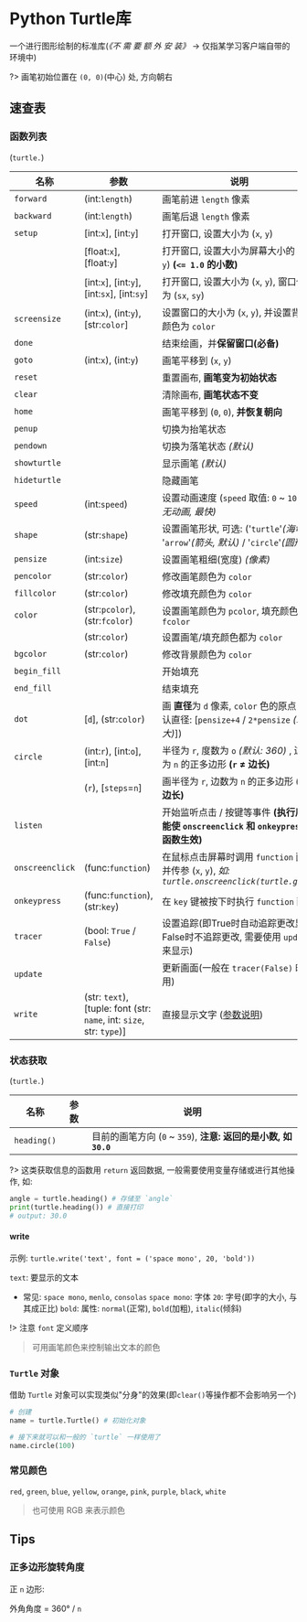 # Python Turtle库

一个进行图形绘制的标准库(*《不 需 要 额 外 安 装》* -> 仅指某学习客户端自带的环境中)

?> 画笔初始位置在 `(0, 0)`(中心) 处, 方向朝右

## 速查表

### 函数列表

(`turtle.`)

| 名称 | 参数 | 说明 |
| --- | --- | --- |
| `forward` | (int:`length`) | 画笔前进 `length` 像素 |
| `backward` | (int:`length`) | 画笔后退 `length` 像素 |
| `setup` | [int:`x`], [int:`y`] | 打开窗口, 设置大小为 (`x`, `y`) |
|  | [float:`x`], [float:`y`] | 打开窗口, 设置大小为屏幕大小的 (`x`, `y`) **(`<= 1.0` 的小数)** |
|  | [int:`x`], [int:`y`], [int:`sx`], [int:`sy`] | 打开窗口, 设置大小为 (`x`, `y`), 窗口位置为 (`sx`, `sy`) |
| `screensize` | (int:`x`), (int:`y`), [str:`color`] | 设置窗口的大小为 (`x`, `y`), 并设置背景颜色为 `color` |
| `done` |  | 结束绘画，并**保留窗口(必备)** |
| `goto` | (int:`x`), (int:`y`) | 画笔平移到 (`x`, `y`) |
| `reset` |  | 重置画布, **画笔变为初始状态** |
| `clear` |  | 清除画布, **画笔状态不变** |
| `home` |  | 画笔平移到 (`0`, `0`), **并恢复朝向** |
| `penup` |  | 切换为抬笔状态 |
| `pendown` |  | 切换为落笔状态 *(默认)* |
| `showturtle` |  | 显示画笔 *(默认)* |
| `hideturtle` |  | 隐藏画笔 |
| `speed` | (int:`speed`) | 设置动画速度 (`speed` 取值: `0` ~ `10`) *(`0`: 无动画, 最快)* |
| `shape` | (str:`shape`) | 设置画笔形状, 可选: ('`turtle`'*(海龟)* / '`arrow`'*(箭头, 默认)* / '`circle`'*(圆形)*) |
| `pensize` | (int:`size`) | 设置画笔粗细(宽度) *(像素)* |
| `pencolor` | (str:`color`) | 修改画笔颜色为 `color` |
| `fillcolor` | (str:`color`) | 修改填充颜色为 `color` |
| `color` | (str:`pcolor`), (str:`fcolor`) | 设置画笔颜色为 `pcolor`, 填充颜色为 `fcolor` |
|  | (str:`color`) | 设置画笔/填充颜色都为 `color` |
| `bgcolor` | (str:`color`) | 修改背景颜色为 `color` |
| `begin_fill` |  | 开始填充 |
| `end_fill` |  | 结束填充 |
| `dot` | [`d`], (str:`color`) | 画 **直径**为 `d` 像素, `color` 色的原点 (默认直径: [`pensize+4` / `2*pensize` *(取最大)*]) |
| `circle` | (int:`r`), [int:`o`], [int:`n`] | 半径为 `r`, 度数为 `o` *(默认: 360)* , 边数为 `n` 的正多边形 **(`r` ≠ 边长)** |
|  | (`r`), [`steps`=`n`] | 画半径为 `r`, 边数为 `n` 的正多边形 **(`r` ≠ 边长)** |
| `listen` |  | 开始监听点击 / 按键等事件 **(执行后才能使 `onscreenclick` 和 `onkeypress` 类函数生效)** |
| `onscreenclick` | (func:`function`) | 在鼠标点击屏幕时调用 `function` 函数并传参 (`x`, `y`), *如: `turtle.onscreenclick(turtle.goto)`* |
| `onkeypress` | (func:`function`), (str:`key`) | 在 `key` 键被按下时执行 `function` 函数 |
| `tracer` | (bool: `True` / `False`) | 设置追踪(即True时自动追踪更改显示, False时不追踪更改, 需要使用 `update` 来显示) |
| `update` |  | 更新画面(一般在 `tracer(False)` 时使用) |
| `write` | (str: `text`), [tuple: font (str: `name`, int: `size`, str: `type`)] | 直接显示文字 ([参数说明](#write)) |

### 状态获取

(`turtle.`)

| 名称 | 参数 | 说明 |
| --- | --- | --- |
| `heading()` |  | 目前的画笔方向 (`0` ~ `359`), **注意: 返回的是小数, 如 `30.0`**|

?> 这类获取信息的函数用 `return` 返回数据, 一般需要使用变量存储或进行其他操作, 如:

```py
angle = turtle.heading() # 存储至 `angle`
print(turtle.heading()) # 直接打印
# output: 30.0
```


#### write

示例: `turtle.write('text', font = ('space mono', 20, 'bold'))`

`text`: 要显示的文本

- 常见: `space mono`, `menlo`, `consolas`
`space mono`: 字体
`20`: 字号(即字的大小, 与其成正比)
`bold`: 属性: `normal`(正常), `bold`(加粗), `italic`(倾斜)

!> 注意 `font` 定义顺序

> 可用画笔颜色来控制输出文本的颜色

### `Turtle` 对象

借助 `Turtle` 对象可以实现类似"分身"的效果(即`clear()`等操作都不会影响另一个)

```py
# 创建
name = turtle.Turtle() # 初始化对象

# 接下来就可以和一般的 `turtle` 一样使用了
name.circle(100)
```


### 常见颜色

`red`, `green`, `blue`, `yellow`, `orange`, `pink`, `purple`, `black`, `white`

> 也可使用 RGB 来表示颜色

## Tips

### 正多边形旋转角度

正 `n` 边形:

外角角度 = 360° / `n`